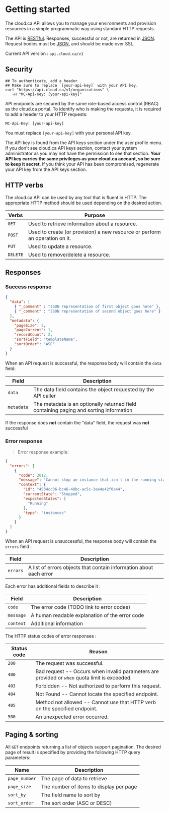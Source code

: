# Getting started

The cloud.ca API allows you to manage your environments and provision resources in a simple programmatic way using standard HTTP requests.

The API is  [RESTful](https://en.wikipedia.org/wiki/Representational_state_transfer). Responses, successful or not, are returned in [JSON](http://www.json.org/). Request bodies must be [JSON](http://www.json.org/), and should be made over SSL.

Current API version : `api.cloud.ca/v1`

## Security

```shell
## To authenticate, add a header
## Make sure to replace `[your-api-key]` with your API key.
curl "https://api.cloud.ca/v1/organizations" \
   -H "MC-Api-Key: [your-api-key]"
```
API endpoints are secured by the same role-based access control (RBAC) as the cloud.ca portal. To identify who is making the requests, it is required to add a header to your HTTP requests:

`MC-Api-Key: [your-api-key]`

<aside class="notice">
You must replace <code>[your-api-key]</code> with your personal API key.
</aside>

The API key is found from the API keys section under the user profile menu. If you don't see cloud.ca API keys section, contact your system administrator as you may not have the permission to see that section. **Your API key carries the same privileges as your cloud.ca account, so be sure to keep it secret**. If you think your API has been compromised, regenerate your API key from the API keys section.

## HTTP verbs
The cloud.ca API can be used by any tool that is fluent in HTTP. The appropriate HTTP method should be used depending on the desired action.

Verbs | Purpose
------ | -------
`GET` | Used to retrieve information about a resource.
`POST` | Used to create (or provision) a new resource or perform an operation on it.
`PUT` | Used to update a resource.
`DELETE` | Used to remove/delete a resource.

## Responses
### Success response

```json
{
  "data": [
    { "_comment" : "JSON representation of first object goes here" },
    { "_comment" : "JSON representation of second object goes here" }
  ],
  "metadata": {
    "pageSize": 2,
    "pageCurrent": 1,
    "recordCount": 2,
    "sortField": "templateName",
    "sortOrder": "ASC"
  }
}
```

When an API request is successful, the response body will contain the `data` field:

Field | Description
--- | ---
`data` | The data field contains the object requested by the API caller
`metadata` | The metadata is an optionally returned field containing paging and sorting information

<aside class="notice">
If the response does <strong>not</strong> contain the "data" field, the request was <strong>not</strong> successful
</aside>

### Error response

>Error response example:

```json
{
  "errors": [
    {
      "code": 2012,
      "message": "Cannot stop an instance that isn't in the running state",
      "context": {
        "id": "4534cc36-bc46-48bc-ac5c-3ee4e42f0a44",
        "currentState": "Stopped",
        "expectedStates": [
          "Running"
        ],
        "type": "instances"
      }
    }
  ]
}
```
When an API request is unsuccessful, the response body will contain the `errors` field :

Field | Description
--- | ---
`errors` | A list of errors objects that contain information about each error

Each error has additional fields to describe it :

Field | Description
--- | ---
`code` | The error code (TODO link to error codes)
`message` | A human readable explanation of the error code
`context` | Additional information

The HTTP status codes of error responses :

Status code | Reason
----------- | -------
`200` | The request was successful.
`400` | Bad request -- Occurs when invalid parameters are provided or `when` quota limit is exceeded.
`403` | Forbidden -- Not authorized to perform this request.
`404` | Not Found -- Cannot locate the specified endpoint.
`405` | Method not allowed -- Cannot use that HTTP verb on the specified endpoint.
`500` | An unexpected error occurred.

## Paging & sorting
All `GET` endpoints returning a list of objects support pagination. The desired page of result is specified by providing the following HTTP query parameters:

Name | Description
------------------- | -----------
`page_number` | The page of data to retrieve
`page_size` | The number of items to display per page
`sort_by` | The field name to sort by
`sort_order` | The sort order (ASC or DESC)
